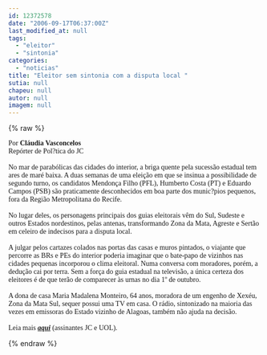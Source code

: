 ```yaml
---
id: 12372578
date: "2006-09-17T06:37:00Z"
last_modified_at: null
tags:
  - "eleitor"
  - "sintonia"
categories:
  - "noticias"
title: "Eleitor sem sintonia com a disputa local "
sutia: null
chapeu: null
autor: null
imagem: null
---
```

{% raw %}
<p><P><FONT face=Verdana>Por <STRONG>Cláudia Vasconcelos</STRONG><BR>Repórter de Pol?tica do JC <BR>&nbsp;<BR>No mar de parabólicas das cidades do interior, a briga quente pela sucessão estadual tem ares de maré baixa. A duas semanas de uma eleição em que se insinua a possibilidade de segundo turno, os candidatos Mendonça Filho (PFL), Humberto Costa (PT) e Eduardo Campos (PSB) são praticamente desconhecidos em boa parte dos munic?pios pequenos, fora da Região Metropolitana do Recife. <BR><BR>No lugar deles, os personagens principais dos guias eleitorais vêm do Sul, Sudeste e outros Estados nordestinos, pelas antenas, transformando Zona da Mata, Agreste e Sertão em celeiro de indecisos para a disputa local. <BR><BR>A julgar pelos cartazes colados nas portas das casas e muros pintados, o viajante que percorre as BRs e PEs do interior poderia imaginar que o bate-papo de vizinhos nas cidades pequenas incorporou o clima eleitoral. Numa conversa com moradores, porém, a dedução cai por terra. Sem a força do guia estadual na televisão, a única certeza dos eleitores é de que terão de comparecer às urnas no dia 1º de outubro. <BR><BR>A dona de casa Maria Madalena Monteiro, 64 anos, moradora de um engenho de Xexéu, Zona da Mata Sul, sequer possui uma TV em casa. O rádio, sintonizado na maioria das vezes em emissoras do Estado vizinho de Alagoas, também não ajuda na decisão.<BR><BR>Leia mais <STRONG><EM><A href=\"https://jc3.uol.com.br/jornal/2006/09/17/not_201112.php\" target=_blank>aqui</A></EM></STRONG> (assinantes JC e UOL).</FONT></P> </p>
{% endraw %}